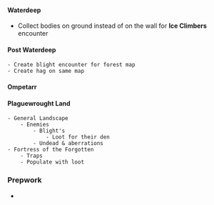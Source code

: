 #### Waterdeep
- Collect bodies on ground instead of on the wall for **Ice Climbers** encounter
#### Post Waterdeep
	- Create blight encounter for forest map
	- Create hag on same map


#### Ompetarr


#### Plaguewrought Land
	- General Landscape
		- Enemies
			- Blight's 
				- Loot for their den
			- Undead & aberrations
	- Fortress of the Forgotten
		- Traps
		- Populate with loot
### Prepwork
- 